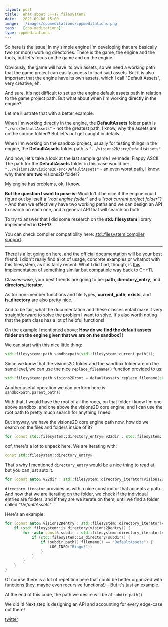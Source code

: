 ```yaml
---
layout: post
title:  What about C++17 filesystem?
date:   2021-09-06 15:00
image:  '/images/cppmeditations/cppmeditations.png'
tags:   [cpp-meditations]
type: cppmeditations
---
```


So here is the issue: In my simple engine I'm developing that are basically two (or more) working directories. There is the game, the engine and the tools, but let's focus on the game and on the engine.

Obviously, the game will have its own assets, so we need a working path that the game project can easily access to load said assets. But it is also important that the engine have its own assets, which I call "Default Assets", very creative, eh.

And sure, it's not difficult to set up the engine default assets path in relation to the game project path. But what about when I'm working directly in the engine? 

Let me illustrate that with a better example.

When I'm working directly in the engine, the **DefaultAssets** folder path is `"./src/DefaultAssets"` - not the greatest path, I know, why the assets are on the source folder?! But let's not get caught in details.

When I'm working on the sandbox project, usually for testing things in the engine, the **DefaultAssets** folder path is `"../visions2D/src/DefaultAssets"`

And now, let's take a look at the last sample game I've made: Flappy ASCII. The path for the **DefaultAssets** folder in this case would be: `"../visions2D/visions2D/src/DefaultAssets"` - an even worst path, I know, why there are **two** visions2D folder?

My engine has problems, ok, I know.

**But the question I want to pose is:** Wouldn't it be nice if the engine could figure out by itself a *"root engine folder"* and a *"root current project folder"*? - And then we effectively have two working paths and we can design an API to search on each one, and a general API that will search on both.

To try to answer that I did some research on the **std::filesystem** library implemented in **C++17**.

You can check compiler compatibility here: [std::filesystem compiler support](https://en.cppreference.com/w/cpp/compiler_support).

-----------------------------------------------------------

There is a lot going on here, and the [official documentation](https://en.cppreference.com/w/cpp/filesystem) will be your best friend. I didn't really find a lot of usage, concrete examples or whatnot with this filesystem, as it is fairly recent. What I did find, though, is [this implementation of something similar but compatible way back to C++11](https://github.com/gulrak/filesystem).

Classes-wise, your best friends are going to be: **path**, **directory_entry**, and **directory_iterator**.

As for non-member functions and file types, **current_path**, **exists**, and **is_directory** are also pretty nice.

And to be fair, what the documentation and these classes entail make it very straightforward to solve the problem I want to solve. It's also worth noting that the path class has a lot of helpful functions!

On the example I mentioned above: **How do we find the default assets folder on the engine given that we are on the sandbox?!**

We can start with this nice little thing:

```cpp
std::filesystem::path sandboxpath(std::filesystem::current_path());
```

Since we know that the visions2D folder and the sandbox folder are on the same level, we can use the nice `replace_filename()` function provided to us:

```cpp
std::filesystem::path visions2Droot = defaultassets.replace_filename(std::filesystem::path("visions2D"));
```

Another useful operation we can perform here is: `sandboxpath.parent_path()`

With that, I would have the root of all the roots, on that folder I know I'm one above sandbox, and one above the visions2D core engine, and I can use the root path to pretty much search for anything I need.

But anyway, we have the visions2D core engine path now, how do we search on the files and folders inside of it?

```cpp
for (const std::filesystem::directory_entry& v22dir : std::filesystem::directory_iterator(visions2Droot))
```

oof, there's a lot to unpack here. We are iterating with: 

```cpp
const std::filesystem::directory_entry&
```

That's why I mentioned `directory_entry` would be a nice thing to read at, but you can just auto it. 

```cpp
for (const auto& v22dir : std::filesystem::directory_iterator(visions2Droot))
```

`directory_iterator` provides us with a nice constructor that accepts a path. And now that we are iterating on the folder, we check if the individual entries are folders, and if they are we iterate on them, until we find a folder called *"DefaultAssets"*.

Here's an example:

```cpp
for (const auto& visions2Dentry : std::filesystem::directory_iterator(visions2Droot)) {
	if (std::filesystem::is_directory(visions2Dentry)) {
		for (auto const& subdir : std::filesystem::directory_iterator(visions2Dentry)) {
			if (std::filesystem::is_directory(subdir)) {
				if (subdir.path().filename() == "DefaultAssets") {
					LOG_INFO("Bingo!");
				}
			}
		}
	}
}
```

Of course there is a lot of repetition here that could be better organized with functions (hey, maybe even recursive functions!) - But it's just an example.

At the end of this code, the path we desire will be at `subdir.path()`

We did it! Next step is designing an API and accounting for every edge-case out there!

[twitter](https://twitter.com/guilhermepo2)